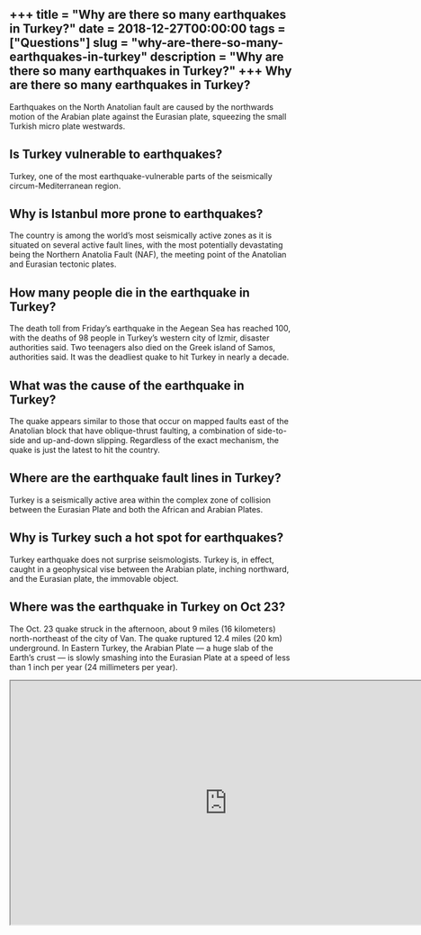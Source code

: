 +++
title = "Why are there so many earthquakes in Turkey?"
date = 2018-12-27T00:00:00
tags = ["Questions"]
slug = "why-are-there-so-many-earthquakes-in-turkey"
description = "Why are there so many earthquakes in Turkey?"
+++
Why are there so many earthquakes in Turkey?
--------------------------------------------

Earthquakes on the North Anatolian fault are caused by the northwards motion of the Arabian plate against the Eurasian plate, squeezing the small Turkish micro plate westwards.

Is Turkey vulnerable to earthquakes?
------------------------------------

Turkey, one of the most earthquake-vulnerable parts of the seismically circum-Mediterranean region.

Why is Istanbul more prone to earthquakes?
------------------------------------------

The country is among the world’s most seismically active zones as it is situated on several active fault lines, with the most potentially devastating being the Northern Anatolia Fault (NAF), the meeting point of the Anatolian and Eurasian tectonic plates.

How many people die in the earthquake in Turkey?
------------------------------------------------

The death toll from Friday’s earthquake in the Aegean Sea has reached 100, with the deaths of 98 people in Turkey’s western city of Izmir, disaster authorities said. Two teenagers also died on the Greek island of Samos, authorities said. It was the deadliest quake to hit Turkey in nearly a decade.

What was the cause of the earthquake in Turkey?
-----------------------------------------------

The quake appears similar to those that occur on mapped faults east of the Anatolian block that have oblique-thrust faulting, a combination of side-to-side and up-and-down slipping. Regardless of the exact mechanism, the quake is just the latest to hit the country.

Where are the earthquake fault lines in Turkey?
-----------------------------------------------

Turkey is a seismically active area within the complex zone of collision between the Eurasian Plate and both the African and Arabian Plates.

Why is Turkey such a hot spot for earthquakes?
----------------------------------------------

Turkey earthquake does not surprise seismologists. Turkey is, in effect, caught in a geophysical vise between the Arabian plate, inching northward, and the Eurasian plate, the immovable object.

Where was the earthquake in Turkey on Oct 23?
---------------------------------------------

The Oct. 23 quake struck in the afternoon, about 9 miles (16 kilometers) north-northeast of the city of Van. The quake ruptured 12.4 miles (20 km) underground. In Eastern Turkey, the Arabian Plate — a huge slab of the Earth’s crust — is slowly smashing into the Eurasian Plate at a speed of less than 1 inch per year (24 millimeters per year).

<iframe allow="accelerometer; autoplay; clipboard-write; encrypted-media; gyroscope; picture-in-picture" allowfullscreen="" class="__youtube_prefs__  epyt-is-override  no-lazyload" data-no-lazy="1" data-origheight="433" data-origwidth="770" data-skipgform_ajax_framebjll="" height="433" id="_ytid_43583" loading="lazy" src="https://www.youtube.com/embed/DruFPePWQWM?enablejsapi=1&autoplay=0&cc_load_policy=0&cc_lang_pref=&iv_load_policy=1&loop=0&modestbranding=0&rel=1&fs=1&playsinline=0&autohide=2&theme=dark&color=red&controls=1&" title="YouTube player" width="770"></iframe>